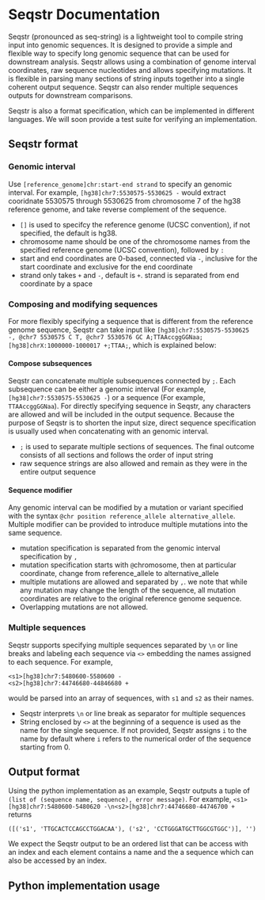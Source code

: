 # Seqstr Documentation

Seqstr (pronounced as seq-string) is a lightweight tool to compile string input into genomic sequences. It is designed to provide a simple and flexible way to specify long genomic sequence that can be used for downstream analysis. Seqstr allows using a combination of genome interval coordinates, raw sequence nucleotides and allows specifying mutations. It is flexible in parsing many sections of string inputs together into a single coherent output sequence. Seqstr can also render multiple sequences outputs for downstream comparisons.  

Seqstr is also a format specification, which can be implemented in different languages. We will soon provide a test suite for verifying an implementation.

## Seqstr format
### Genomic interval

Use `[reference_genome]chr:start-end strand` to specify an genomic interval. For example, `[hg38]chr7:5530575-5530625 -` would extract cooridnate 5530575 through 5530625 from chromosome 7 of the hg38 reference genome, and take reverse complement of the sequence. 

- `[]` is used to specifcy the reference genome (UCSC convention), if not specified, the default is hg38.
- chromosome name should be one of the chromosome names from the specified reference genome (UCSC convention), followed by `:`
- start and end coordinates are 0-based, connected via `-`, inclusive for the start coordinate and exclusive for the end coordinate
- strand only takes `+` and `-`, default is `+`. strand is separated from end coordinate by a space

### Composing and modifying sequences

For more flexibly specifying a sequence that is different from the reference genome sequence, Seqstr can take input like `[hg38]chr7:5530575-5530625 -, @chr7 5530575 C T, @chr7 5530576 GC A;TTAAccggGGNaa;[hg38]chrX:1000000-1000017 +;TTAA;`, which is explained below:

#### Compose subsequences

Seqstr can concatenate multiple subsequences connected by `;`. Each subsequence can be either a genomic interval (For example, `[hg38]chr7:5530575-5530625 -`) or a sequence (For example, `TTAAccggGGNaa`). For directly specifying sequence in Seqstr, any characters are allowed and will be included in the output sequence. Because the purpose of Seqstr is to shorten the input size, direct sequence specification is usually used when concatenating with an genomic interval.
- `;` is used to separate multiple sections of sequences. The final outcome consists of all sections and follows the order of input string
- raw sequence strings are also allowed and remain as they were in the entire output sequence

#### Sequence modifier
Any genomic interval can be modified by a mutation or variant specified with the syntax `@chr position reference_allele alternative_allele`. Multiple modifier can be provided to introduce multiple mutations into the same sequence. 

- mutation specification is separated from the genomic interval specification by `,` 
- mutation specification starts with `@`chromosome, then at particular coordinate, change from reference_allele to alternative_allele
- multiple mutations are allowed and separated by `,`. we note that while any mutation may change the length of the sequence, all mutation coordinates are relative to the original reference genome sequence. 
- Overlapping mutations are not allowed.
 

### Multiple sequences

Seqstr supports specifying multiple sequences separated by `\n` or line breaks and labeling each sequence via `<>` embedding the names assigned to each sequence. For example, 
```
<s1>[hg38]chr7:5480600-5580600 -
<s2>[hg38]chr7:44746680-44846680 +
``` 
would be parsed into an array of sequences, with `s1` and `s2` as their names.
- Seqstr interprets `\n` or line break as separator for multiple sequences
- String enclosed by `<>` at the beginning of a sequence is used as the name for the single sequence. If not provided, Seqstr assigns `i` to the name by default where `i` refers to the numerical order of the sequence starting from 0.
    
## Output format

Using the python implementation as an example, Seqstr outputs a tuple of `(list of (sequence name, sequence), error message)`. For example, `<s1>[hg38]chr7:5480600-5480620 -\n<s2>[hg38]chr7:44746680-44746700 +` returns

```
([('s1', 'TTGCACTCCAGCCTGGACAA'), ('s2', 'CCTGGGATGCTTGGCGTGGC')], '')
```
We expect the Seqstr output to be an ordered list that can be access with an index and each element contains a name and the a sequence which can also be accessed by an index.


## Python implementation usage

